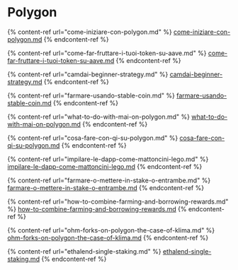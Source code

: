 # Polygon

{% content-ref url="come-iniziare-con-polygon.md" %}
[come-iniziare-con-polygon.md](come-iniziare-con-polygon.md)
{% endcontent-ref %}

{% content-ref url="come-far-fruttare-i-tuoi-token-su-aave.md" %}
[come-far-fruttare-i-tuoi-token-su-aave.md](come-far-fruttare-i-tuoi-token-su-aave.md)
{% endcontent-ref %}

{% content-ref url="camdai-beginner-strategy.md" %}
[camdai-beginner-strategy.md](camdai-beginner-strategy.md)
{% endcontent-ref %}

{% content-ref url="farmare-usando-stable-coin.md" %}
[farmare-usando-stable-coin.md](farmare-usando-stable-coin.md)
{% endcontent-ref %}

{% content-ref url="what-to-do-with-mai-on-polygon.md" %}
[what-to-do-with-mai-on-polygon.md](what-to-do-with-mai-on-polygon.md)
{% endcontent-ref %}

{% content-ref url="cosa-fare-con-qi-su-polygon.md" %}
[cosa-fare-con-qi-su-polygon.md](cosa-fare-con-qi-su-polygon.md)
{% endcontent-ref %}

{% content-ref url="impilare-le-dapp-come-mattoncini-lego.md" %}
[impilare-le-dapp-come-mattoncini-lego.md](impilare-le-dapp-come-mattoncini-lego.md)
{% endcontent-ref %}

{% content-ref url="farmare-o-mettere-in-stake-o-entrambe.md" %}
[farmare-o-mettere-in-stake-o-entrambe.md](farmare-o-mettere-in-stake-o-entrambe.md)
{% endcontent-ref %}

{% content-ref url="how-to-combine-farming-and-borrowing-rewards.md" %}
[how-to-combine-farming-and-borrowing-rewards.md](how-to-combine-farming-and-borrowing-rewards.md)
{% endcontent-ref %}

{% content-ref url="ohm-forks-on-polygon-the-case-of-klima.md" %}
[ohm-forks-on-polygon-the-case-of-klima.md](ohm-forks-on-polygon-the-case-of-klima.md)
{% endcontent-ref %}

{% content-ref url="ethalend-single-staking.md" %}
[ethalend-single-staking.md](ethalend-single-staking.md)
{% endcontent-ref %}
